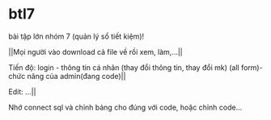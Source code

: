 # btl7
bài tập lớn nhóm 7 (quản lý sổ tiết kiệm)!

||Mọi người vào download cả file về rồi xem, làm,...||

Tiến độ: login - thông tin cá nhân (thay đổi thông tin, thay đổi mk) (all form)- chức năng của admin(đang code)||

Edit: ...||

Nhớ connect sql và chỉnh bảng cho đúng với code, hoặc chỉnh code...
